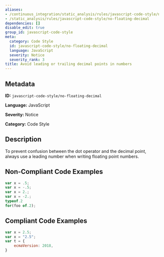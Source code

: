 ```yaml
---
aliases:
- /continuous_integration/static_analysis/rules/javascript-code-style/no-floating-decimal
- /static_analysis/rules/javascript-code-style/no-floating-decimal
dependencies: []
disable_edit: true
group_id: javascript-code-style
meta:
  category: Code Style
  id: javascript-code-style/no-floating-decimal
  language: JavaScript
  severity: Notice
  severity_rank: 3
title: Avoid leading or trailing decimal points in numbers
---
```

<!--  SOURCED FROM https://github.com/DataDog/datadog-static-analyzer-rule-docs -->


## Metadata
**ID:** `javascript-code-style/no-floating-decimal`

**Language:** JavaScript

**Severity:** Notice

**Category:** Code Style

## Description
To prevent confusion between the dot operator and the decimal point, always use a leading number when writing floating point numbers.

## Non-Compliant Code Examples
```javascript
var x = .5;
var x = -.5;
var x = 2.;
var x = -2.;
typeof.2
for(foo of.2);
```

## Compliant Code Examples
```javascript
var x = 2.5;
var x = "2.5";
var t = {
    ecmaVersion: 2018,
}
```
